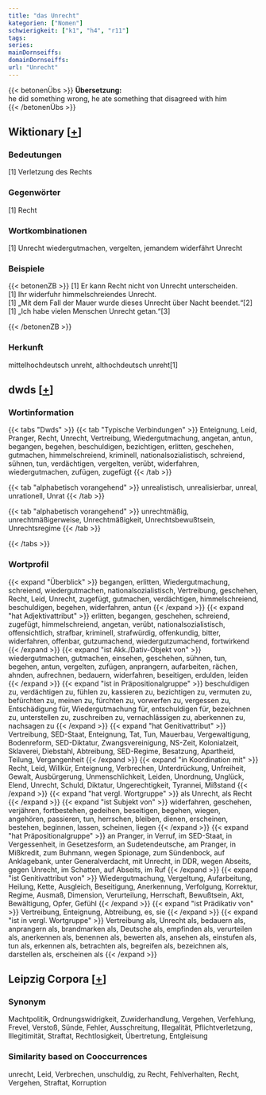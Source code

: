```yaml
---
title: "das Unrecht"
kategorien: ["Nomen"]
schwierigkeit: ["k1", "h4", "r11"]
tags:
series:
mainDornseiffs:
domainDornseiffs:
url: "Unrecht"
---
```


{{< betonenÜbs >}}
**Übersetzung:**  
he did something wrong, he ate something that disagreed with him  
{{< /betonenÜbs >}}

## Wiktionary [[+](https://de.wiktionary.org/wiki/Unrecht)]

### Bedeutungen
[1] Verletzung des Rechts  

### Gegenwörter
[1] Recht  

### Wortkombinationen
[1] Unrecht wiedergutmachen, vergelten, jemandem widerfährt Unrecht  

### Beispiele
{{< betonenZB >}}
[1] Er kann Recht nicht von Unrecht unterscheiden.  
[1] Ihr widerfuhr himmelschreiendes Unrecht.  
[1] „Mit dem Fall der Mauer wurde dieses Unrecht über Nacht beendet.“[2]  
[1] „Ich habe vielen Menschen Unrecht getan.“[3]  

{{< /betonenZB >}}
### Herkunft
mittelhochdeutsch unreht, althochdeutsch unreht[1]  



## dwds [[+](https://www.dwds.de/wb/Unrecht)]

### Wortinformation
{{< tabs "Dwds" >}}
{{< tab "Typische Verbindungen" >}}
Enteignung, Leid, Pranger, Recht, Unrecht, Vertreibung, Wiedergutmachung, angetan, antun, begangen, begehen, beschuldigen, bezichtigen, erlitten, geschehen, gutmachen, himmelschreiend, kriminell, nationalsozialistisch, schreiend, sühnen, tun, verdächtigen, vergelten, verübt, widerfahren, wiedergutmachen, zufügen, zugefügt
{{< /tab >}}

{{< tab "alphabetisch vorangehend" >}}
unrealistisch, unrealisierbar, unreal, unrationell, Unrat
{{< /tab >}}

{{< tab "alphabetisch vorangehend" >}}
unrechtmäßig, unrechtmäßigerweise, Unrechtmäßigkeit, Unrechtsbewußtsein, Unrechtsregime
{{< /tab >}}

{{< /tabs >}}

### Wortprofil
{{< expand "Überblick" >}} begangen, erlitten, Wiedergutmachung, schreiend, wiedergutmachen, nationalsozialistisch, Vertreibung, geschehen, Recht, Leid, Unrecht, zugefügt, gutmachen, verdächtigen, himmelschreiend, beschuldigen, begehen, widerfahren, antun {{< /expand >}}
{{< expand "hat Adjektivattribut" >}} erlitten, begangen, geschehen, schreiend, zugefügt, himmelschreiend, angetan, verübt, nationalsozialistisch, offensichtlich, strafbar, kriminell, strafwürdig, offenkundig, bitter, widerfahren, offenbar, gutzumachend, wiedergutzumachend, fortwirkend {{< /expand >}}
{{< expand "ist Akk./Dativ-Objekt von" >}} wiedergutmachen, gutmachen, einsehen, geschehen, sühnen, tun, begehen, antun, vergelten, zufügen, anprangern, aufarbeiten, rächen, ahnden, aufrechnen, bedauern, widerfahren, beseitigen, erdulden, leiden {{< /expand >}}
{{< expand "ist in Präpositionalgruppe" >}} beschuldigen zu, verdächtigen zu, fühlen zu, kassieren zu, bezichtigen zu, vermuten zu, befürchten zu, meinen zu, fürchten zu, vorwerfen zu, vergessen zu, Entschädigung für, Wiedergutmachung für, entschuldigen für, bezeichnen zu, unterstellen zu, zuschreiben zu, vernachlässigen zu, aberkennen zu, nachsagen zu {{< /expand >}}
{{< expand "hat Genitivattribut" >}} Vertreibung, SED-Staat, Enteignung, Tat, Tun, Mauerbau, Vergewaltigung, Bodenreform, SED-Diktatur, Zwangsvereinigung, NS-Zeit, Kolonialzeit, Sklaverei, Diebstahl, Abtreibung, SED-Regime, Besatzung, Apartheid, Teilung, Vergangenheit {{< /expand >}}
{{< expand "in Koordination mit" >}} Recht, Leid, Willkür, Enteignung, Verbrechen, Unterdrückung, Unfreiheit, Gewalt, Ausbürgerung, Unmenschlichkeit, Leiden, Unordnung, Unglück, Elend, Unrecht, Schuld, Diktatur, Ungerechtigkeit, Tyrannei, Mißstand {{< /expand >}}
{{< expand "hat vergl. Wortgruppe" >}} als Unrecht, als Recht {{< /expand >}}
{{< expand "ist Subjekt von" >}} widerfahren, geschehen, verjähren, fortbestehen, gedeihen, beseitigen, begehen, wiegen, angehören, passieren, tun, herrschen, bleiben, dienen, erscheinen, bestehen, beginnen, lassen, scheinen, liegen {{< /expand >}}
{{< expand "hat Präpositionalgruppe" >}} an Pranger, in Verruf, im SED-Staat, in Vergessenheit, in Gesetzesform, an Sudetendeutsche, am Pranger, in Mißkredit, zum Buhmann, wegen Spionage, zum Sündenbock, auf Anklagebank, unter Generalverdacht, mit Unrecht, in DDR, wegen Abseits, gegen Unrecht, im Schatten, auf Abseits, im Ruf {{< /expand >}}
{{< expand "ist Genitivattribut von" >}} Wiedergutmachung, Vergeltung, Aufarbeitung, Heilung, Kette, Ausgleich, Beseitigung, Anerkennung, Verfolgung, Korrektur, Regime, Ausmaß, Dimension, Verurteilung, Herrschaft, Bewußtsein, Akt, Bewältigung, Opfer, Gefühl {{< /expand >}}
{{< expand "ist Prädikativ von" >}} Vertreibung, Enteignung, Abtreibung, es, sie {{< /expand >}}
{{< expand "ist in vergl. Wortgruppe" >}} Vertreibung als, Unrecht als, bedauern als, anprangern als, brandmarken als, Deutsche als, empfinden als, verurteilen als, anerkennen als, benennen als, bewerten als, ansehen als, einstufen als, tun als, erkennen als, betrachten als, begreifen als, bezeichnen als, darstellen als, erscheinen als {{< /expand >}}

## Leipzig Corpora [[+](https://corpora.uni-leipzig.de/en/res?word=Unrecht&corpusId=deu_newscrawl-public_2018)]


### Synonym
Machtpolitik, Ordnungswidrigkeit, Zuwiderhandlung, Vergehen, Verfehlung, Frevel, Verstoß, Sünde, Fehler, Ausschreitung, Illegalität, Pflichtverletzung, Illegitimität, Straftat, Rechtlosigkeit, Übertretung, Entgleisung


### Similarity based on Cooccurrences
unrecht, Leid, Verbrechen, unschuldig, zu Recht, Fehlverhalten, Recht, Vergehen, Straftat, Korruption

